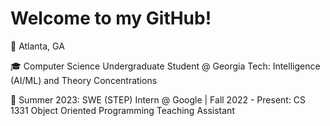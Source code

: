 # Welcome to my GitHub!

:round_pushpin:	Atlanta, GA

:mortar_board: Computer Science Undergraduate Student @ Georgia Tech: Intelligence (AI/ML) and Theory Concentrations

:briefcase:	Summer 2023: SWE (STEP) Intern @ Google | Fall 2022 - Present: CS 1331 Object Oriented Programming Teaching Assistant
<!-- https://github.com/ikatyang/emoji-cheat-sheet/blob/master/README.md -->
